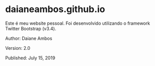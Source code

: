 # daianeambos.github.io
<p>Este é meu website pessoal. Foi desenvolvido utilizando o framework Twitter Bootstrap (v3.4).</p>

<p>Author: <a href="https://daianeambos.com.br" title="Twitter"></a>Daiane Ambos</p>
<p>Version: 2.0</p>
<p>Published: July 15, 2019</p>
